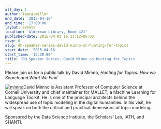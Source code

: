 ```yaml
---
all_day: 1
author: laura-miller
end_date: '2015-04-16'
end_time: '17:00:00'
layout: events
location: 'Alderman Library, Room 421'
published-date: 2015-04-03 16:13:12+00:00
rsvp: 0
slug: dh-speaker-series-david-mimno-on-hunting-for-topics
start_date: '2015-04-16'
start_time: '15:30:00'
title: 'DH Speaker Series: David Mimno on Hunting for Topics'
---
```


Please join us for a public talk by David Mimno, _Hunting for Topics: How we Search and What We Find_.

[![mimno](http://scholarslab.org/wp-content/uploads/2015/04/mimno-110x110.jpeg)](http://scholarslab.org/wp-content/uploads/2015/04/mimno.jpeg)David Mimno is Assistant Professor of Computer Science at Cornell University and chief maintainer for MALLET, a Machine Learning for Language Toolkit. He is one of the principal architects behind the widespread use of topic modeling in the digital humanities. In his visit, he will speak on both the critical and practical dimensions of topic modeling.

Sponsored by the Data Science Institute, the Scholars’ Lab, IATH, and SHANTI.
